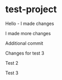 # test-project

Hello - I made changes

I made more changes

Additional commit

Changes for test 3

Test 2

Test 3